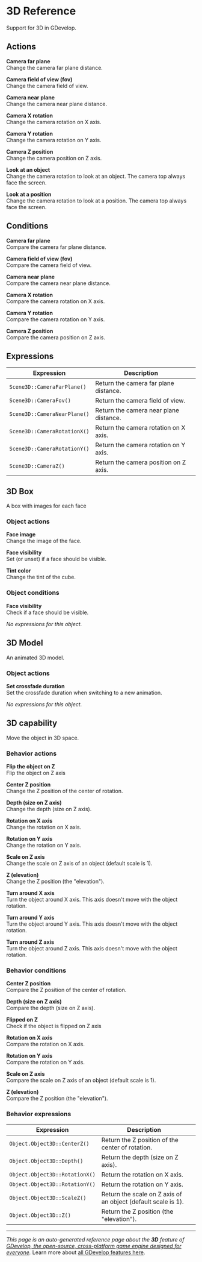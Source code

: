 # 3D Reference

Support for 3D in GDevelop. 

## Actions

**Camera far plane**  
Change the camera far plane distance.

**Camera field of view (fov)**  
Change the camera field of view.

**Camera near plane**  
Change the camera near plane distance.

**Camera X rotation**  
Change the camera rotation on X axis.

**Camera Y rotation**  
Change the camera rotation on Y axis.

**Camera Z position**  
Change the camera position on Z axis.

**Look at an object**  
Change the camera rotation to look at an object. The camera top always face the screen.

**Look at a position**  
Change the camera rotation to look at a position. The camera top always face the screen.

## Conditions

**Camera far plane**  
Compare the camera far plane distance.

**Camera field of view (fov)**  
Compare the camera field of view.

**Camera near plane**  
Compare the camera near plane distance.

**Camera X rotation**  
Compare the camera rotation on X axis.

**Camera Y rotation**  
Compare the camera rotation on Y axis.

**Camera Z position**  
Compare the camera position on Z axis.

## Expressions

| Expression | Description |  |
|-----|-----|-----|
| `Scene3D::CameraFarPlane()` | Return the camera far plane distance. ||
| `Scene3D::CameraFov()` | Return the camera field of view. ||
| `Scene3D::CameraNearPlane()` | Return the camera near plane distance. ||
| `Scene3D::CameraRotationX()` | Return the camera rotation on X axis. ||
| `Scene3D::CameraRotationY()` | Return the camera rotation on Y axis. ||
| `Scene3D::CameraZ()` | Return the camera position on Z axis. ||

## 3D Box 

A box with images for each face 

### Object actions

**Face image**  
Change the image of the face.

**Face visibility**  
Set (or unset) if a face should be visible.

**Tint color**  
Change the tint of the cube.

### Object conditions

**Face visibility**  
Check if a face should be visible.

_No expressions for this object._


## 3D Model 

An animated 3D model. 

### Object actions

**Set crossfade duration**  
Set the crossfade duration when switching to a new animation.

_No expressions for this object._


## 3D capability 

Move the object in 3D space. 

### Behavior actions

**Flip the object on Z**  
Flip the object on Z axis

**Center Z position**  
Change the Z position of the center of rotation.

**Depth (size on Z axis)**  
Change the depth (size on Z axis).

**Rotation on X axis**  
Change the rotation on X axis.

**Rotation on Y axis**  
Change the rotation on Y axis.

**Scale on Z axis**  
Change the scale on Z axis of an object (default scale is 1).

**Z (elevation)**  
Change the Z position (the "elevation").

**Turn around X axis**  
Turn the object around X axis. This axis doesn't move with the object rotation.

**Turn around Y axis**  
Turn the object around Y axis. This axis doesn't move with the object rotation.

**Turn around Z axis**  
Turn the object around Z axis. This axis doesn't move with the object rotation.

### Behavior conditions

**Center Z position**  
Compare the Z position of the center of rotation.

**Depth (size on Z axis)**  
Compare the depth (size on Z axis).

**Flipped on Z**  
Check if the object is flipped on Z axis

**Rotation on X axis**  
Compare the rotation on X axis.

**Rotation on Y axis**  
Compare the rotation on Y axis.

**Scale on Z axis**  
Compare the scale on Z axis of an object (default scale is 1).

**Z (elevation)**  
Compare the Z position (the "elevation").

### Behavior expressions

| Expression | Description |  |
|-----|-----|-----|
| `Object.Object3D::CenterZ()` | Return the Z position of the center of rotation. ||
| `Object.Object3D::Depth()` | Return the depth (size on Z axis). ||
| `Object.Object3D::RotationX()` | Return the rotation on X axis. ||
| `Object.Object3D::RotationY()` | Return the rotation on Y axis. ||
| `Object.Object3D::ScaleZ()` | Return the scale on Z axis of an object (default scale is 1). ||
| `Object.Object3D::Z()` | Return the Z position (the "elevation"). ||

---
*This page is an auto-generated reference page about the **3D** feature of [GDevelop, the open-source, cross-platform game engine designed for everyone](https://gdevelop.io/).* Learn more about [all GDevelop features here](/gdevelop5/all-features).